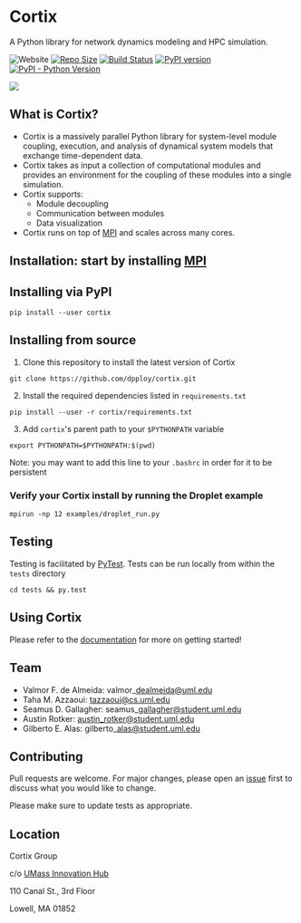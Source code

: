 # Cortix
A Python library for network dynamics modeling and HPC simulation.

![Website](https://img.shields.io/website/https/github.com/dpploy/cortix.svg)
[![Repo Size](https://img.shields.io/github/repo-size/dpploy/cortix.svg?style=flat)](https://cortix.org)
[![Build Status](https://travis-ci.org/dpploy/cortix.svg?branch=master)](https://travis-ci.org/dpploy/cortix)
[![PyPI version](https://badge.fury.io/py/cortix.svg)](https://badge.fury.io/py/cortix)
[![PyPI - Python Version](https://img.shields.io/pypi/pyversions/Django.svg)](https://badge.fury.io/py/cortix)

![](cortix/docs/cortix-cover.png)

## What is Cortix?

* Cortix is a massively parallel Python library for system-level module coupling, execution, and
  analysis of dynamical system models that exchange time-dependent data.
* Cortix takes as input a collection of computational modules and provides an 
  environment for the coupling of these modules into a single simulation.
* Cortix supports:
    - Module decoupling
    - Communication between modules
    - Data visualization
* Cortix runs on top of [MPI](https://www.open-mpi.org/) and scales across many cores.


## Installation: start by installing [MPI](https://www.open-mpi.org/)

## Installing via PyPI
```
pip install --user cortix
```

## Installing from source
1. Clone this repository to install the latest version of Cortix 
```
git clone https://github.com/dpploy/cortix.git
```
2. Install the required dependencies listed in `requirements.txt`
```
pip install --user -r cortix/requirements.txt
```
3. Add ```cortix```'s parent path to your ```$PYTHONPATH``` variable
```
export PYTHONPATH=$PYTHONPATH:$(pwd)
```
Note: you may want to add this line to your ```.bashrc``` in order for it to be persistent

### Verify your Cortix install by running the Droplet example
```
mpirun -np 12 examples/droplet_run.py
```

## Testing

Testing is facilitated by [PyTest](http://pytest.org). Tests can be run locally from within the `tests` directory
```
cd tests && py.test
```

## Using Cortix

Please refer to the [documentation](https://cortix.org/contents.html) for more on getting started!

## Team 

- Valmor F. de Almeida: valmor\_dealmeida@uml.edu
- Taha M. Azzaoui: tazzaoui@cs.uml.edu
- Seamus D. Gallagher: seamus\_gallagher@student.uml.edu
- Austin Rotker: austin_rotker@student.uml.edu
- Gilberto E. Alas: gilberto\_alas@student.uml.edu

## Contributing

Pull requests are welcome. For major changes, please open an [issue](https://github.com/dpploy/cortix/issues) first to discuss what you would like to change.

Please make sure to update tests as appropriate.

## Location 

Cortix Group

c/o [UMass Innovation Hub](https://www.uml.edu/Innovation-Hub/)

110 Canal St., 3rd Floor

Lowell, MA  01852
